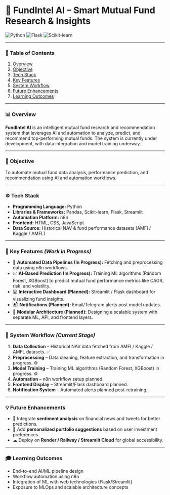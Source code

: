 # 🧠 FundIntel AI – Smart Mutual Fund Research & Insights

![Python](https://img.shields.io/badge/Python-3776AB?style=for-the-badge&logo=python&logoColor=white) 
![Flask](https://img.shields.io/badge/Flask-000000?style=for-the-badge&logo=flask&logoColor=white) 
![Scikit-learn](https://img.shields.io/badge/Scikit--learn-F7931E?style=for-the-badge&logo=scikit-learn&logoColor=white)

---

### 📑 Table of Contents

1. [Overview](#📊-overview)  
2. [Objective](#🎯-objective)  
3. [Tech Stack](#⚙️-tech-stack)  
4. [Key Features](#🚀-key-features-work-in-progress)  
5. [System Workflow](#🧠-system-workflow-current-stage)  
6. [Future Enhancements](#💡-future-enhancements)  
7. [Learning Outcomes](#🎓-learning-outcomes)

---

### 📊 Overview

**FundIntel AI** is an intelligent mutual fund research and recommendation system that leverages AI and automation to analyze, predict, and recommend top-performing mutual funds. The system is currently under development, with data integration and model training underway.

---

### 🎯 Objective

To automate mutual fund data analysis, performance prediction, and recommendation using AI and automation workflows.

---

### ⚙️ Tech Stack

* **Programming Language:** Python  
* **Libraries & Frameworks:** Pandas, Scikit-learn, Flask, Streamlit  
* **Automation Platform:** n8n  
* **Frontend:** HTML, CSS, JavaScript  
* **Data Source:** Historical NAV & fund performance datasets (AMFI / Kaggle / AMFL)  

---

### 🚀 Key Features *(Work in Progress)*

* 🔁 **Automated Data Pipelines (In Progress):** Fetching and preprocessing data using n8n workflows.  
* 📈 **AI-Based Prediction (In Progress):** Training ML algorithms (Random Forest, XGBoost) to predict mutual fund performance metrics like CAGR, risk, and volatility.  
* 💻 **Interactive Dashboard (Planned):** Streamlit / Flask dashboard for visualizing fund insights.  
* 📬 **Notifications (Planned):** Email/Telegram alerts post model updates.  
* 🧩 **Modular Architecture (Planned):** Designing a scalable system with separate ML, API, and frontend layers.  

---

### 🧠 System Workflow *(Current Stage)*

1. **Data Collection** – Historical NAV data fetched from AMFI / Kaggle / AMFL datasets. ✅  
2. **Preprocessing** – Data cleaning, feature extraction, and transformation in progress. ⚙️  
3. **Model Training** – Training ML algorithms (Random Forest, XGBoost) in progress. ⚙️  
4. **Automation** – n8n workflow setup planned.  
5. **Frontend Display** – Streamlit/Flask dashboard planned.  
6. **Notification System** – Automated alerts planned post-retraining.  

---

### 💡 Future Enhancements

* 📰 Integrate **sentiment analysis** on financial news and tweets for better predictions.  
* 👤 Add **personalized portfolio suggestions** based on user investment preferences.  
* ☁ Deploy on **Render / Railway / Streamlit Cloud** for global accessibility.  

---

### 🎓 Learning Outcomes

* End-to-end AI/ML pipeline design  
* Workflow automation using n8n  
* Integration of ML with web technologies (Flask/Streamlit)  
* Exposure to MLOps and scalable architecture concepts    
